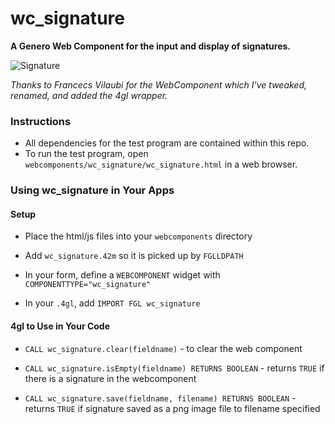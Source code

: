 # wc_signature
**A Genero Web Component for the input and display of signatures.**

![Signature](https://user-images.githubusercontent.com/13615993/32203487-61a1a454-be48-11e7-9383-671ad50242ba.png)

_Thanks to Francecs Vilaubi for the WebComponent which I've tweaked, renamed, and added the 4gl wrapper._

### Instructions
- All dependencies for the test program are contained within this repo.
- To run the test program, open `webcomponents/wc_signature/wc_signature.html` in a web browser.

### Using wc_signature in Your Apps
#### Setup
- Place the html/js files into your `webcomponents` directory

- Add `wc_signature.42m` so it is picked up by `FGLLDPATH`

- In your form, define a `WEBCOMPONENT` widget with `COMPONENTTYPE="wc_signature"`

- In your `.4gl`, add `IMPORT FGL wc_signature`

#### 4gl to Use in Your Code
- `CALL wc_signature.clear(fieldname)` - to clear the web component

- `CALL wc_signature.isEmpty(fieldname) RETURNS BOOLEAN` - returns `TRUE` if there is a signature in the webcomponent

- `CALL wc_signature.save(fieldname, filename) RETURNS BOOLEAN` - returns `TRUE` if signature saved as a png image file to filename specified
